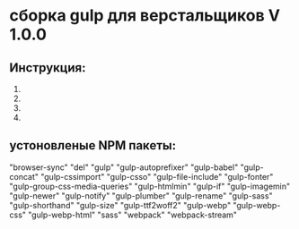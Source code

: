 # сборка gulp для верстальщиков V 1.0.0

## Инструкция:
  1. 
  2. 
  3. 
  4. 

  ## устоновленые NPM пакеты:
  "browser-sync" 
  "del"
  "gulp"
  "gulp-autoprefixer"
  "gulp-babel"
  "gulp-concat"
  "gulp-cssimport"
  "gulp-csso"
  "gulp-file-include"
  "gulp-fonter"
  "gulp-group-css-media-queries"
  "gulp-htmlmin"
  "gulp-if"
  "gulp-imagemin"
  "gulp-newer"
  "gulp-notify"
  "gulp-plumber"
  "gulp-rename"
  "gulp-sass"
  "gulp-shorthand"
  "gulp-size"
  "gulp-ttf2woff2"
  "gulp-webp"
  "gulp-webp-css"
  "gulp-webp-html"
  "sass"
  "webpack"
  "webpack-stream"